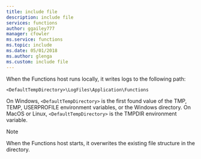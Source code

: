 ```yaml
---
title: include file
description: include file
services: functions
author: ggailey777
manager: cfowler
ms.service: functions
ms.topic: include
ms.date: 05/01/2018
ms.author: glenga
ms.custom: include file
---
```


When the Functions host runs locally, it writes logs to the following path:

```
<DefaultTempDirectory>\LogFiles\Application\Functions
```

On Windows, `<DefaultTempDirectory>` is the first found value of the TMP, TEMP, USERPROFILE environment variables, or the Windows directory.
On MacOS or Linux, `<DefaultTempDirectory>` is the TMPDIR environment variable.

> [!NOTE]
> When the Functions host starts, it overwrites the existing file structure in the directory.